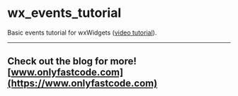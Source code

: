 # wx_events_tutorial

Basic events tutorial for wxWidgets ([video tutorial](https://www.youtube.com/watch?v=5v00F8hEV7E)).

---
Check out the blog for more! [www.onlyfastcode.com](https://www.onlyfastcode.com)
---
